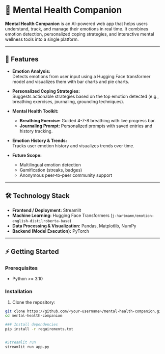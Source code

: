 # 🧘 Mental Health Companion

**Mental Health Companion** is an AI-powered web app that helps users understand, track, and manage their emotions in real time. It combines emotion detection, personalized coping strategies, and interactive mental wellness tools into a single platform.

---

## 🚀 Features

- **Emotion Analysis:**  
  Detects emotions from user input using a Hugging Face transformer model and visualizes them with bar charts and pie charts.

- **Personalized Coping Strategies:**  
  Suggests actionable strategies based on the top emotion detected (e.g., breathing exercises, journaling, grounding techniques).

- **Mental Health Toolkit:**  
  - **Breathing Exercise:** Guided 4-7-8 breathing with live progress bar.  
  - **Journaling Prompt:** Personalized prompts with saved entries and history tracking.

- **Emotion History & Trends:**  
  Tracks user emotion history and visualizes trends over time.

- **Future Scope:**  
  - Multilingual emotion detection  
  - Gamification (streaks, badges)  
  - Anonymous peer-to-peer community support  

---

## 🛠 Technology Stack

- **Frontend / Deployment:** Streamlit  
- **Machine Learning:** Hugging Face Transformers (`j-hartmann/emotion-english-distilroberta-base`)  
- **Data Processing & Visualization:** Pandas, Matplotlib, NumPy  
- **Backend (Model Execution):** PyTorch  

---

## ⚡ Getting Started

### Prerequisites
- Python >= 3.10

### Installation

1. Clone the repository:

```bash
git clone https://github.com/<your-username>/mental-health-companion.git
cd mental-health-companion

### Install dependencies
pip install -r requirements.txt


#Streamlit run
streamlit run app.py

